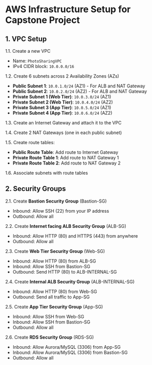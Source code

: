 # AWS Infrastructure Setup for Capstone Project

## 1. VPC Setup

1.1. Create a new VPC  
   - Name: `PhotoSharingVPC`  
   - IPv4 CIDR block: `10.0.0.0/16`

1.2. Create 6 subnets across 2 Availability Zones (AZs)  
   - **Public Subnet 1**: `10.0.1.0/24` (AZ1) - For ALB and NAT Gateway  
   - **Public Subnet 2**: `10.0.2.0/24` (AZ2) - For ALB and NAT Gateway  
   - **Private Subnet 1 (Web Tier)**: `10.0.3.0/24` (AZ1)  
   - **Private Subnet 2 (Web Tier)**: `10.0.4.0/24` (AZ2)  
   - **Private Subnet 3 (App Tier)**: `10.0.5.0/24` (AZ1)  
   - **Private Subnet 4 (App Tier)**: `10.0.6.0/24` (AZ2)

1.3. Create an Internet Gateway and attach it to the VPC

1.4. Create 2 NAT Gateways (one in each public subnet)

1.5. Create route tables:  
   - **Public Route Table**: Add route to Internet Gateway  
   - **Private Route Table 1**: Add route to NAT Gateway 1  
   - **Private Route Table 2**: Add route to NAT Gateway 2

1.6. Associate subnets with route tables

## 2. Security Groups

2.1. Create **Bastion Security Group** (Bastion-SG)  
   - Inbound: Allow SSH (22) from your IP address  
   - Outbound: Allow all

2.2. Create **Internet facing ALB Security Group** (ALB-SG)  
   - Inbound: Allow HTTP (80) and HTTPS (443) from anywhere  
   - Outbound: Allow all

2.3. Create **Web Tier Security Group** (Web-SG)  
   - Inbound: Allow HTTP (80) from ALB-SG  
   - Inbound: Allow SSH from Bastion-SG
   - Outbound: Send HTTP (80) to ALB-INTERNAL-SG

2.4. Create **Internal ALB Security Group** (ALB-INTERNAL-SG)  
   - Inbound: Allow HTTP (80) from Web-SG
   - Outbound: Send all traffic to App-SG   

2.5. Create **App Tier Security Group** (App-SG)  
   - Inbound: Allow SSH from Web-SG
   - Inbound: Allow SSH from Bastion-SG  
   - Outbound: Allow all

2.6. Create **RDS Security Group** (RDS-SG)  
   - Inbound: Allow Aurora/MySQL (3306) from App-SG
   - Inbound: Allow Aurora/MySQL (3306) from Bastion-SG
   - Outbound: Allow all